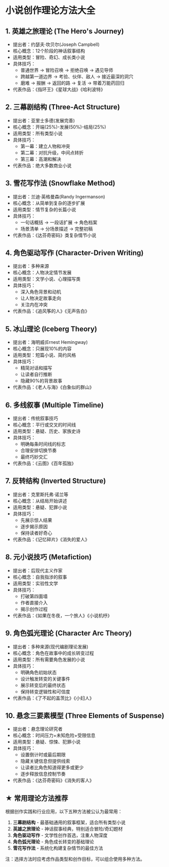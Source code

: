 # 小说创作理论方法大全

## 1. 英雄之旅理论 (The Hero's Journey)
- 提出者：约瑟夫·坎贝尔(Joseph Campbell)
- 核心概念：12个阶段的神话叙事结构
- 适用类型：冒险、奇幻、成长类小说
- 具体技巧：
  * 普通世界 → 冒险召唤 → 拒绝召唤 → 遇见导师
  * 跨越第一道边界 → 考验、伙伴、敌人 → 接近最深的洞穴
  * 磨难 → 报酬 → 返回的路 → 复活 → 带着万能药回归
- 代表作品：《指环王》《星球大战》《哈利波特》

## 2. 三幕剧结构 (Three-Act Structure)
- 提出者：亚里士多德(发展完善)
- 核心概念：开端(25%)-发展(50%)-结局(25%)
- 适用类型：所有类型小说
- 具体技巧：
  * 第一幕：建立人物和冲突
  * 第二幕：对抗升级，中间点转折
  * 第三幕：高潮和解决
- 代表作品：绝大多数商业小说

## 3. 雪花写作法 (Snowflake Method)
- 提出者：兰迪·英格曼森(Randy Ingermanson)
- 核心概念：从简单到复杂的逐步扩展
- 适用类型：情节复杂的长篇小说
- 具体技巧：
  * 一句话概括 → 一段话扩展 → 角色档案
  * 场景清单 → 分场景描述 → 完整初稿
- 代表作品：《达芬奇密码》类复杂情节小说

## 4. 角色驱动写作 (Character-Driven Writing)
- 提出者：多种来源
- 核心概念：人物决定情节发展
- 适用类型：文学小说、心理描写类
- 具体技巧：
  * 深入角色背景和动机
  * 让人物决定故事走向
  * 关注内在冲突
- 代表作品：《追风筝的人》《无声告白》

## 5. 冰山理论 (Iceberg Theory)
- 提出者：海明威(Ernest Hemingway)
- 核心概念：只展现10%的内容
- 适用类型：短篇小说、简约风格
- 具体技巧：
  * 精简对话和描写
  * 让读者自行推断
  * 隐藏90%的背景故事
- 代表作品：《老人与海》《白象似的群山》

## 6. 多线叙事 (Multiple Timeline)
- 提出者：传统叙事技巧
- 核心概念：平行或交叉的时间线
- 适用类型：悬疑、历史、家族史诗
- 具体技巧：
  * 明确每条时间线的标志
  * 合理安排切换节奏
  * 最终巧妙交汇
- 代表作品：《云图》《百年孤独》

## 7. 反转结构 (Inverted Structure)
- 提出者：克里斯托弗·诺兰等
- 核心概念：从结局开始讲述
- 适用类型：悬疑、犯罪小说
- 具体技巧：
  * 先展示惊人结果
  * 逐步揭示原因
  * 保持读者好奇心
- 代表作品：《记忆碎片》《消失的爱人》

## 8. 元小说技巧 (Metafiction)
- 提出者：后现代主义作家
- 核心概念：自我指涉的叙事
- 适用类型：实验性文学
- 具体技巧：
  * 打破第四面墙
  * 作者直接介入
  * 揭示创作过程
- 代表作品：《如果在冬夜，一个旅人》《小说机杼》

## 9. 角色弧光理论 (Character Arc Theory)
- 提出者：多种来源(现代编剧理论发展)
- 核心概念：角色在故事中的成长转变过程
- 适用类型：所有需要角色发展的小说
- 具体技巧：
  * 明确角色初始状态
  * 设计触发转变的关键事件
  * 展示转变后的最终状态
  * 保持转变逻辑性和可信度
- 代表作品：《了不起的盖茨比》《小妇人》

## 10. 悬念三要素模型 (Three Elements of Suspense)
- 提出者：悬念理论研究者
- 核心概念：时间压力+未知危险+受限信息
- 适用类型：悬疑、惊悚、犯罪小说
- 具体技巧：
  * 设置倒计时或最后期限
  * 隐藏关键信息但提供线索
  * 让读者比角色知道得更多或更少
  * 逐步释放信息控制节奏
- 代表作品：《达芬奇密码》《消失的客人》

## ★ 常用理论方法推荐

根据创作实践和行业应用，以下五种方法被公认为最常用：

1. **三幕剧结构** - 最基础通用的叙事框架，适合所有类型小说
2. **英雄之旅理论** - 神话叙事经典，特别适合冒险/奇幻题材
3. **角色驱动写作** - 文学性创作首选，注重人物深度
4. **角色弧光理论** - 角色成长转变的基础理论
5. **雪花写作法** - 系统化构建复杂情节的最佳方法

注：选择方法时应考虑作品类型和创作目标，可以组合使用多种方法。